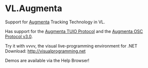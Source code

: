# VL.Augmenta
Support for [Augmenta](https://augmenta.tech/) Tracking Technology in VL.

Has support for the [Augmenta TUIO Protocol](https://github.com/Augmenta-tech/Augmenta/wiki/Data#augmenta-tuio-protocol) and the [Augmenta OSC Protocol v3.0](https://github.com/Augmenta-tech/Augmenta/wiki/Data#augmenta-osc-protocol-v30).

Try it with vvvv, the visual live-programming environment for .NET  
Download: http://visualprogramming.net

Demos are available via the Help Browser!
